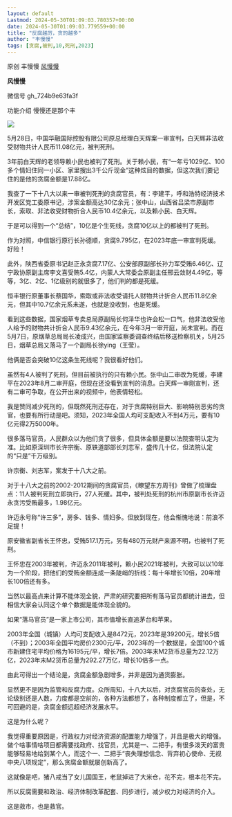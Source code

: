 ```yaml
---
layout: default
Lastmod: 2024-05-30T01:09:03.780357+00:00
date: 2024-05-30T01:09:03.779559+00:00
title: "反腐越厉，贪的越多"
author: "丰慢慢"
tags: [贪腐,被判,10,死刑,2023]
---
```


原创 丰慢慢 [风慢慢](javascript:void(0);)

**风慢慢** 

微信号 gh\_724b9e63fa3f

功能介绍 慢慢还是那个丰

![](https://images.weserv.nl/?url=https%3A//mmbiz.qpic.cn/mmbiz_jpg/nYqEoNqtLDDGyk8UiaXQzXT737MXndT12BvnuS7l9KIfbvCUibEWdJq108AtNxfCNevMSYnibRsDibibUGPHGGFdzWg/640%3Fwx_fmt%3Djpeg%26from%3Dappmsg)

5月28日，中国华融国际控股有限公司原总经理白天辉案一审宣判，白天辉非法收受财物共计人民币11.08亿元，被判死刑。

3年前白天辉的老领导赖小民也被判了死刑。关于赖小民，有“一年亏1029亿、100多个情妇住同一小区、家里搜出3千公斤现金”这种炫目的数据，但这次我们要记住的是他的贪腐金额是17.88亿。

我查了一下十八大以来一审被判死刑的贪腐官员，有：李建平，呼和浩特经济技术开发区党工委原书记，涉案金额高达30亿余元；张中山，山西省吕梁市原副市长，索取、非法收受财物折合人民币10.4亿余元，以及赖小民、白天辉。

于是可以得到一个“总结”，10亿是个生死线，贪腐10亿以上的都被判了死刑。

作为对照，中信银行原行长孙德顺，贪腐9.795亿，在2023年底一审宣判死缓。好险！

此外，陕西省委原书记赵正永贪腐7.17亿、公安部原副部长孙力军受贿6.46亿、辽宁政协原副主席李文喜受贿5.4亿，内蒙人大常委会原副主任邢云敛财4.49亿，等等，3亿、2亿、1亿级别的就很多了，他们判的都是死缓。

恒丰银行原董事长蔡国华，索取或非法收受请托人财物共计折合人民币11.8亿余元，但其中10.7亿余元系未遂，也就是没收到，也是死缓。

看到这些数据，国家烟草专卖总局原副局长何泽华也许会松一口气，他非法收受他人给予的财物共计折合人民币9.43亿余元，在今年3月一审开庭，尚未宣判。而在5月7日，原烟草总局局长凌成兴，由国家监察委调查终结后移送检察机关，5月25日，烟草总局又落马了一个副局长徐ying（王莹）。

他俩是否会突破10亿这条生死线呢？我很看好他们。

虽然有4人被判了死刑，但目前被执行的只有赖小民。张中山二审改为死缓，李建平在2023年8月二审开庭，但现在还没看到宣判的消息。白天辉一审刚宣判，还有二审可争取，在公开出来的视频中，他表情轻松。

我是赞同减少死刑的，但既然死刑还存在，对于贪腐特别巨大、影响特别恶劣的贪官，也要有所行动是吧。须知，2023年全国人均可支配收入不到4万元，要有10亿元得2万5000年。

很多落马官员，人民群众以为他们贪了很多，但具体金额是要以法院查明认定为准。比如原深圳市长许宗衡、原铁道部部长刘志军，盛传几十亿，但法院认定的“只是”千万级别。

许宗衡、刘志军，案发于十八大之前。

对于十八大之前的2002-2012期间的贪腐官员，《瞭望东方周刊》曾做了梳理盘点：11人被判死刑立即执行，27人死缓。其中，被判处死刑的杭州市原副市长许迈永贪污受贿最多，1.98亿元。

许迈永号称“许三多”，房多、钱多、情妇多。但放到现在，他会惭愧地说：前浪不足提！

原安徽省副省长王怀忠，受贿517.1万元，另有480万元财产来源不明，也被判了死刑。

王怀忠在2003年被判，许迈永2011年被判，赖小民2021年被判，大致可以以10年为一个阶段，把他们的受贿金额连成一条陡峭的折线：每十年增长10倍，20年增长100倍还有多。

当然以最高点来计算不能体现全貌，严肃的研究要把所有落马官员都统计进去，但相信大家会认同这个单个数据是能体现全貌的。

如果“落马官员”是一家上市公司，其市值增长直追茅台和苹果。

2003年全国（城镇）人均可支配收入是8472元，2023年是39200元，增长5倍（不到）；2003年全国平均房价2300元/平，2023年的一个数据是，全国100个城市新建住宅平均价格为16195元/平，增长7倍。2003年末M2货币总量为22.12万亿，2023年末M2货币总量为292.27万亿，增长10倍多一点。

由此可得出一个结论是，贪腐金额急剧增多，并非是因为通货膨胀。

显然更不是因为监管和反腐力度。众所周知，十八大以后，对贪腐官员的查处，无论级别还是人数，力度都是空前的，各种方法都想了，各种制度都立了，但是，不可回避的是，贪腐金额远超经济发展水平。

这是为什么呢？

我觉得重要原因是，行政权力对经济资源的配置能力增强了，并且是极大的增强。做个啥事情啥项目都需要找政府、找官员，尤其是一、二把手，有很多泼天的富贵能够轻易地给到某个人，而这个一、二把手“丧失理想信念、背弃初心使命、无视中央八项规定”，那么贪腐金额就屡创新高了。

这就像是吧，猪八戒当了女儿国国王，老鼠掉进了大米仓，花不完，根本花不完。

所以反腐需要和政治、经济体制改革配套、同步进行，减少权力对经济的介入。

这是救市，也是救官。

